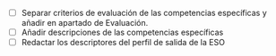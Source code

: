 - [ ] Separar criterios de evaluación de las competencias específicas y añadir en apartado de Evaluación.
- [ ] Añadir descripciones de las competencias específicas
- [ ] Redactar los descriptores del perfil de salida de la ESO
